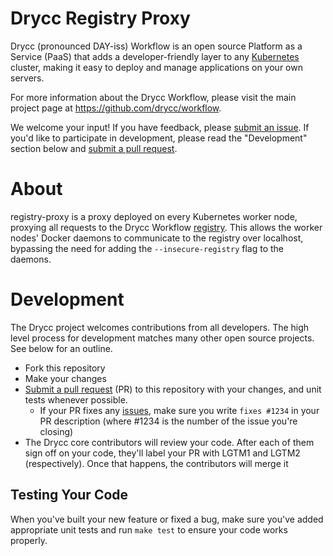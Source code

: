 # Drycc Registry Proxy

Drycc (pronounced DAY-iss) Workflow is an open source Platform as a Service (PaaS) that adds a developer-friendly layer to any [Kubernetes](http://kubernetes.io) cluster, making it easy to deploy and manage applications on your own servers.

For more information about the Drycc Workflow, please visit the main project page at https://github.com/drycc/workflow.

We welcome your input! If you have feedback, please [submit an issue][issues]. If you'd like to participate in development, please read the "Development" section below and [submit a pull request][prs].

# About

registry-proxy is a proxy deployed on every Kubernetes worker node, proxying all requests to the Drycc Workflow [registry][registry]. This allows the worker nodes' Docker daemons to communicate to the registry over localhost, bypassing the need for adding the `--insecure-registry` flag to the daemons.

# Development

The Drycc project welcomes contributions from all developers. The high level process for development matches many other open source projects. See below for an outline.

* Fork this repository
* Make your changes
* [Submit a pull request][prs] (PR) to this repository with your changes, and unit tests whenever possible.
  * If your PR fixes any [issues][issues], make sure you write `fixes #1234` in your PR description (where #1234 is the number of the issue you're closing)
* The Drycc core contributors will review your code. After each of them sign off on your code, they'll label your PR with LGTM1 and LGTM2 (respectively). Once that happens, the contributors will merge it

## Testing Your Code

When you've built your new feature or fixed a bug, make sure you've added appropriate unit tests and run `make test` to ensure your code works properly.


[issues]: https://github.com/drycc/registry-proxy/issues
[prs]: https://github.com/drycc/registry-proxy/pulls
[registry]: https://github.com/drycc/registry
[v2.18]: https://github.com/drycc/workflow/releases/tag/v2.18.0
